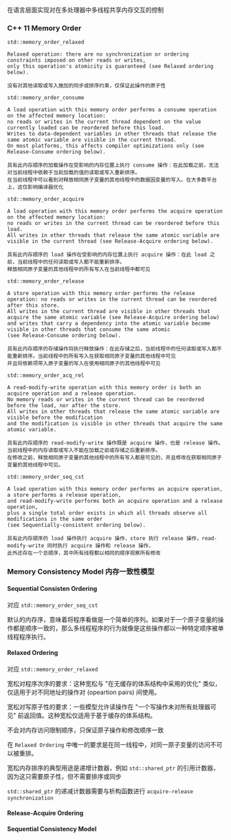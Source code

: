 #

##

在语言层面实现对在多处理器中多线程共享内存交互的控制

### C++ 11 Memory Order

`std::memory_order_relaxed`

    Relaxed operation: there are no synchronization or ordering constraints imposed on other reads or writes,
    only this operation's atomicity is guaranteed (see Relaxed ordering below).

    没有对其他读取或写入施加的同步或排序约束，仅保证此操作的原子性

`std::memory_order_consume`

    A load operation with this memory order performs a consume operation on the affected memory location:
    no reads or writes in the current thread dependent on the value currently loaded can be reordered before this load.
    Writes to data-dependent variables in other threads that release the same atomic variable are visible in the current thread.
    On most platforms, this affects compiler optimizations only (see Release-Consume ordering below).

    具有此内存顺序的加载操作在受影响的内存位置上执行 consume 操作：在此加载之前，无法对当前线程中依赖于当前加载的值的读取或写入重新排序。
    在当前线程中可以看到对释放相同原子变量的其他线程中的数据因变量的写入。在大多数平台上，这仅影响编译器优化

`std::memory_order_acquire`

    A load operation with this memory order performs the acquire operation on the affected memory location:
    no reads or writes in the current thread can be reordered before this load.
    All writes in other threads that release the same atomic variable are visible in the current thread (see Release-Acquire ordering below).

    具有此内存顺序的 load 操作在受影响的内存位置上执行 acquire 操作：在此 load 之前，当前线程中的任何读取或写入都不能重新排序。
    释放相同原子变量的其他线程中的所有写入在当前线程中都可见

`std::memory_order_release`

    A store operation with this memory order performs the release operation: no reads or writes in the current thread can be reordered after this store.
    All writes in the current thread are visible in other threads that acquire the same atomic variable (see Release-Acquire ordering below)
    and writes that carry a dependency into the atomic variable become visible in other threads that consume the same atomic
    (see Release-Consume ordering below).

    具有此内存顺序的存储操作将执行释放操作：在此存储之后，当前线程中的任何读取或写入都不能重新排序。当前线程中的所有写入在获取相同原子变量的其他线程中可见
    并且将依赖项带入原子变量的写入在使用相同原子的其他线程中可见

`std::memory_order_acq_rel`

    A read-modify-write operation with this memory order is both an acquire operation and a release operation.
    No memory reads or writes in the current thread can be reordered before the load, nor after the store.
    All writes in other threads that release the same atomic variable are visible before the modification
    and the modification is visible in other threads that acquire the same atomic variable.

    具有此内存顺序的 read-modify-write 操作既是 acquire 操作，也是 release 操作。当前线程中的内存读取或写入不能在加载之前或存储之后重新排序。
    在修改之前，释放相同原子变量的其他线程中的所有写入都是可见的，并且修改在获取相同原子变量的其他线程中可见。

`std::memory_order_seq_cst`

    A load operation with this memory order performs an acquire operation, a store performs a release operation,
    and read-modify-write performs both an acquire operation and a release operation,
    plus a single total order exists in which all threads observe all modifications in the same order
    (see Sequentially-consistent ordering below).

    具有此内存顺序的 load 操作执行 acquire 操作，store 执行 release 操作，read-modify-write 同时执行 acquire 操作和 release 操作，
    此外还存在一个总顺序，其中所有线程都以相同的顺序观察所有修改

### Memory Consistency Model 内存一致性模型


#### Sequential Consisten Ordering

对应 `std::memory_order_seq_cst`

默认的内存序，意味着将程序看做是一个简单的序列。如果对于一个原子变量的操作都是顺序一致的，那么多线程程序的行为就像是这些操作都以一种特定顺序被单线程程序执行。

#### Relaxed Ordering

对应 `std::memory_order_relaxed`

宽松对程序次序的要求：这种宽松与 "在无缓存的体系结构中采用的优化" 类似，仅适用于对不同地址的操作对 (opeartion pairs) 间使用。

宽松对写原子性的要求：一些模型允许读操作在 "一个写操作未对所有处理器可见" 前返回值。这种宽松仅适用于基于缓存的体系结构。

不会对内存访问限制顺序，只保证原子操作和修改顺序一致

在 `Relaxed Ordering` 中唯一的要求是在同一线程中，对同一原子变量的访问不可以被重排。

宽松内存排序的典型用途是递增计数器，例如 `std::shared_ptr` 的引用计数器，因为这只需要原子性，但不需要排序或同步

`std::shared_ptr` 的递减计数器需要与析构函数进行 `acquire-release synchronization`

#### Release-Acquire Ordering




#### Sequential Consistency Model